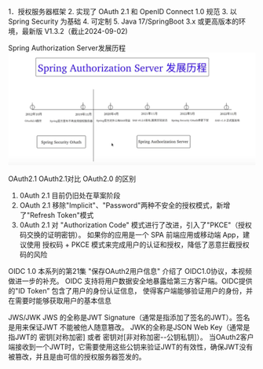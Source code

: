 1．授权服务器框架
2. 实现了 OAuth 2.1 和 OpenID Connect 1.0 规范
3. 以 Spring Security 为基础
4. 可定制
5. Java 17/SpringBoot 3.x 或更高版本的环境，最新版 V1.3.2（截止2024-09-02)

Spring Authorization Server发展历程
 ![img](./img_1.png)

OAuth2.1
OAuth2.1对比 OAuth2.0 的区别
1. 0Auth 2.1 目前仍旧处在草案阶段
2. OAuth 2.1 移除"Implicit"、"Password"两种不安全的授权模式，新增了"Refresh Token"模式
3. 0Auth 2.1 对 "Authorization Code" 模式进行了改进，引入了"PKCE"（授权码交换的证明密钥）。
   如果你的应用是一个 SPA 前端应用或移动端 App，建议使用 授权码 + PKCE 模式来完成用户的认证和授权，降低了恶意拦截授权码的风险



OIDC 1.0
本系列的第21集 "保存OAuth2用户信息" 介绍了 OIDC1.0协议，本视频做进一步的补充。
OIDC 支持将用户数据安全地暴露给第三方客户端。OIDC提供的"ID Token” 包含了用户的身份认证信息，
使得客户端能够验证用户的身份，并在需要时能够获取用户的基本信息



JWS/JWK
JWS 的全称是JWT Signature（通常是指添加了签名的JWT）。签名是用来保证JWT 不能被他人随意篡改。
JWK的全称是JSON Web Key（通常是指JWT的 密钥[对称加密] 或者 密钥对[非对称加密--公钥私钥]）。
当OAuth2客户端接收到一个JWT时，它需要使用这些公钥来验证JWT的有效性，确保JWT没有被篡改，并且是由可信的授权服务器签发的。